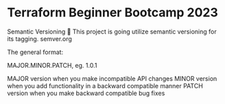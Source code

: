 # Terraform Beginner Bootcamp 2023

Semantic Versioning 🧙
This project is going utilize semantic versioning for its tagging. semver.org

The general format:

MAJOR.MINOR.PATCH, eg. 1.0.1

MAJOR version when you make incompatible API changes
MINOR version when you add functionality in a backward compatible manner
PATCH version when you make backward compatible bug fixes
